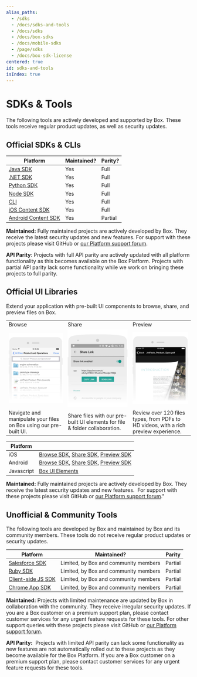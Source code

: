 ```yaml
---
alias_paths:
  - /sdks
  - /docs/sdks-and-tools
  - /docs/sdks
  - /docs/box-sdks
  - /docs/mobile-sdks
  - /page/sdks
  - /docs/box-sdk-license
centered: true
id: sdks-and-tools
isIndex: true
---
```


# SDKs & Tools

The following tools are actively developed and supported by Box. These tools
receive regular product updates, as well as security updates.

## Official SDKs & CLIs

| Platform                          | Maintained? | Parity? |
| --------------------------------- | ----------- | ------- |
| [Java SDK][javasdk]               | Yes         | Full    |
| [.NET SDK][dotnetsdk]             | Yes         | Full    |
| [Python SDK][pythonsdk]           | Yes         | Full    |
| [Node SDK][nodesdk]               | Yes         | Full    |
| [CLI][cli]                        | Yes         | Full    |
| [iOS Content SDK][iossdk]         | Yes         | Full    |
| [Android Content SDK][androidsdk] | Yes         | Partial |

<Message type="notice">

**Maintained:** Fully maintained projects are actively developed by Box. They
receive the latest security updates and new features. For support with these
projects please visit GitHub or [our Platform support forum][forum].

**API Parity**: Projects with full API parity are actively updated with all
platform functionality as this becomes available on the Box Platform. Projects
with partial API parity lack some functionality while we work on bringing
these projects to full parity.

</Message>

## Official UI Libraries

Extend your application with pre-built UI components to browse, share, and
preview files on Box.

<!-- markdownlint-disable line-length -->

|                                                                   |                                                                             |                                                                                      |
| ----------------------------------------------------------------- | --------------------------------------------------------------------------- | ------------------------------------------------------------------------------------ |
| Browse                                                            | Share                                                                       | Preview                                                                              |
| ![Browse][browseimg]                                              | ![Share][shareimg]                                                          | ![Preview][previewimg]                                                               |
| Navigate and manipulate your files on Box using our pre-built UI. | Share files with our pre-built UI elements for file & folder collaboration. | Review over 120 files types, from PDFs to HD videos, with a rich preview experience. |

| Platform   |                                                                                                                                                                                       |
| ---------- | ------------------------------------------------------------------------------------------------------------------------------------------------------------------------------------- |
| iOS        | [Browse SDK][iosbrowsesdk], [Share SDK][iossharesdk], [Preview SDK][iospreviewsdk]                                                                                                    |
| Android    | [Browse SDK](https://github.com/box/box-android-browse-sdk), [Share SDK](https://github.com/box/box-android-share-sdk), [Preview SDK](https://github.com/box/box-android-preview-sdk) |
| Javascript | [Box UI Elements](guide://embed/ui-elements/)                                                                                                                                                |

<!-- markdownlint-enable line-length -->

<Message type='notice'>

**Maintained:** Fully maintained projects are actively developed by Box. They
receive the latest security updates and new features.  For support with these
projects please visit GitHub or [our Platform support
forum][forum]."

</Message>

## Unofficial & Community Tools

The following tools are developed by Box and maintained by Box and its community
members. These tools do not receive regular product updates or security updates.

<!-- markdownlint-disable line-length -->

| Platform                        | Maintained?                           | Parity  |
| ------------------------------- | ------------------------------------- | ------- |
| [Salesforce SDK][salesforcesdk] | Limited, by Box and community members | Partial |
| [Ruby SDK][rubysdk]             | Limited, by Box and community members | Partial |
| [Client-side JS SDK][jssdk]     | Limited, by Box and community members | Partial |
| [Chrome App SDK][chromesdk]     | Limited, by Box and community members | Partial |

<!-- markdownlint-enable line-length -->

<Message type='notice'>

**Maintained:** Projects with limited maintenance are updated by Box in
collaboration with the community. They receive irregular security updates. If
you are a Box customer on a premium support plan, please contact customer
services for any urgent feature requests for these tools. For other support
queries with these projects please visit GitHub or [our Platform support
forum][forum].

**API Parity:**  Projects with limited API parity can lack some functionality
as new features are not automatically rolled out to these projects as they
become available for the Box Platform. If you are a Box customer on a premium
support plan, please contact customer services for any urgent feature requests
for these tools.

</Message>

[javasdk]: https://github.com/box/box-java-sdk
[dotnetsdk]: https://github.com/box/box-windows-sdk-v2
[pythonsdk]: https://github.com/box/box-python-sdk
[nodesdk]: https://github.com/box/box-node-sdk
[iossdk]: https://github.com/box/box-ios-sdk
[androidsdk]: https://github.com/box/box-android-sdk
[cli]: https://github.com/box/boxcli
[forum]: https://community.box.com/t5/Platform-and-Development-Forum/bd-p/DeveloperForum
[browseimg]: ./browse.jpg
[shareimg]: ./share.jpg
[previewimg]: ./preview.jpg
[iosbrowsesdk]: https://github.com/box/box-ios-browse-sdk
[iossharesdk]: https://github.com/box/box-ios-share-sdk
[iospreviewsdk]: https://github.com/box/box-ios-preview-sdk
[salesforcesdk]: https://github.com/box/box-salesforce-sdk
[rubysdk]: https://github.com/cburnette/boxr
[jssdk]: https://github.com/allenmichael/box-javascript-sdk
[chromesdk]: https://github.com/box/Chrome-App-SDK
